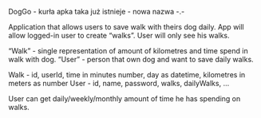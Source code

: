 DogGo - kurła apka taka już istnieje - nowa nazwa -.-

Application that allows users to save walk with theirs dog daily.
App will allow logged-in user to create “walks”.
User will only see his walks.

“Walk” - single representation of amount of kilometres and time spend in walk with dog.
“User” - person that own dog and want to save daily walks.

Walk - id, userId, time in minutes number, day as datetime, kilometres in meters as number
User - id, name, password, walks, dailyWalks, …

User can get daily/weekly/monthly amount of time he has spending on walks.
